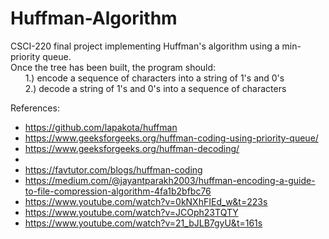 # Huffman-Algorithm
CSCI-220 final project implementing Huffman's algorithm using a min-priority queue. <br>
Once the tree has been built, the program should: <br>
&nbsp;&nbsp;&nbsp;&nbsp;&nbsp; 1.) encode a sequence of characters into a string of 1's and 0's <br>
&nbsp;&nbsp;&nbsp;&nbsp;&nbsp; 2.) decode a string of 1's and 0's into a sequence of characters

References:
* https://github.com/lapakota/huffman
* https://www.geeksforgeeks.org/huffman-coding-using-priority-queue/
* https://www.geeksforgeeks.org/huffman-decoding/
* 
* https://favtutor.com/blogs/huffman-coding
* https://medium.com/@jayantparakh2003/huffman-encoding-a-guide-to-file-compression-algorithm-4fa1b2bfbc76
* https://www.youtube.com/watch?v=0kNXhFIEd_w&t=223s
* https://www.youtube.com/watch?v=JCOph23TQTY
* https://www.youtube.com/watch?v=21_bJLB7gyU&t=161s




